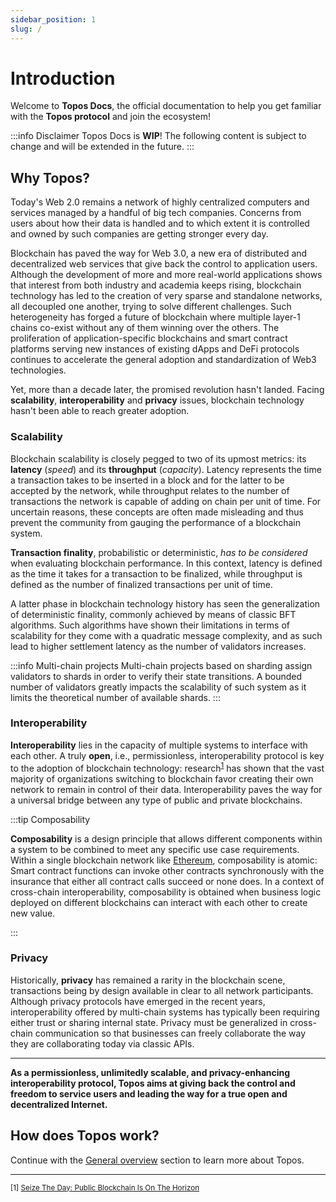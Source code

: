 ```yaml
---
sidebar_position: 1
slug: /
---
```


# Introduction

Welcome to **Topos Docs**, the official documentation to help you get familiar with the **Topos protocol** and join the ecosystem!

:::info Disclaimer
Topos Docs is **WIP**! The following content is subject to change and will be extended in the future.
:::

## Why Topos?

Today's Web 2.0 remains a network of highly centralized computers and services managed by a handful of big tech companies. Concerns from users about how their data is handled and to which extent it is controlled and owned by such companies are getting stronger every day.

Blockchain has paved the way for Web 3.0, a new era of distributed and decentralized web services that give back the control to application users. Although the development of more and more real-world applications shows that interest from both industry and academia keeps rising, blockchain technology has led to the creation of very sparse and standalone networks, all decoupled one another, trying to solve different challenges. Such heterogeneity has forged a future of blockchain where multiple layer-1 chains co-exist without any of them winning over the others. The proliferation of application-specific blockchains and smart contract platforms serving new instances of existing dApps and DeFi protocols continues to accelerate the general adoption and standardization of Web3 technologies.

Yet, more than a decade later, the promised revolution hasn't landed. Facing **scalability**, **interoperability** and **privacy** issues, blockchain technology hasn't been able to reach greater adoption.

### Scalability

Blockchain scalability is closely pegged to two of its upmost metrics: its **latency** (_speed_) and its **throughput** (_capacity_). Latency represents the time a transaction takes to be inserted in a block and for the latter to be accepted by the network, while throughput relates to the number of transactions the network is capable of adding on chain per unit of time. For uncertain reasons, these concepts are often made misleading and thus prevent the community from gauging the performance of a blockchain system.

**Transaction finality**, probabilistic or deterministic, _has to be considered_ when evaluating blockchain performance. In this context, latency is defined as the time it takes for a transaction to be finalized, while throughput is defined as the number of finalized transactions per unit of time.

A latter phase in blockchain technology history has seen the generalization of deterministic finality, commonly achieved by means of classic BFT algorithms. Such algorithms have shown their limitations in terms of scalability for they come with a quadratic message complexity, and as such lead to higher settlement latency as the number of validators increases.

:::info Multi-chain projects
Multi-chain projects based on sharding assign validators to shards in order to verify their state transitions. A bounded number of validators greatly impacts the scalability of such system as it limits the theoretical number of available shards.
:::

### Interoperability

**Interoperability** lies in the capacity of multiple systems to interface with each other. A truly **open**, i.e., permissionless, interoperability protocol is key to the adoption of blockchain technology: research<sup>[1](#ref-1)</sup> has shown that the vast majority of organizations switching to blockchain favor creating their own network to remain in control of their data. Interoperability paves the way for a universal bridge between any type of public and private blockchains.

:::tip Composability

**Composability** is a design principle that allows different components within a system to be combined to meet any specific use case requirements. Within a single blockchain network like [Ethereum](http://ethereum.org/en), composability is atomic: Smart contract functions can invoke other contracts synchronously with the insurance that either all contract calls succeed or none does. In a context of cross-chain interoperability, composability is obtained when business logic deployed on different blockchains can interact with each other to create new value.

:::

### Privacy

Historically, **privacy** has remained a rarity in the blockchain scene, transactions being by design available in clear to all network participants. Although privacy protocols have emerged in the recent years, interoperability offered by multi-chain systems has typically been requiring either trust or sharing internal state. Privacy must be generalized in cross-chain communication so that businesses can freely collaborate the way they are collaborating today via classic APIs.

---

**As a permissionless, unlimitedly scalable, and privacy-enhancing interoperability protocol, Topos aims at giving back the control and freedom to service users and leading the way for a true open and decentralized Internet.**

## How does Topos work?

Continue with the [General overview](/general-overview) section to learn more about Topos.

---

<sup>[1] <a id="ref-1" target="blank" href="https://assets.ey.com/content/dam/ey-sites/ey-com/en_gl/topics/blockchain/ey-public-blockchain-opportunity-snapshot.pdf">Seize The Day: Public Blockchain Is On The Horizon</a></sup>
